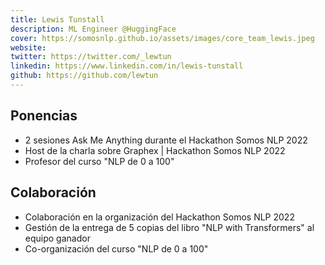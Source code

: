 ```yaml
---
title: Lewis Tunstall
description: ML Engineer @HuggingFace 
cover: https://somosnlp.github.io/assets/images/core_team_lewis.jpeg
website: 
twitter: https://twitter.com/_lewtun
linkedin: https://www.linkedin.com/in/lewis-tunstall
github: https://github.com/lewtun
---
```


## Ponencias

- 2 sesiones Ask Me Anything durante el Hackathon Somos NLP 2022
- Host de la charla sobre Graphex | Hackathon Somos NLP 2022
- Profesor del curso "NLP de 0 a 100"

## Colaboración

- Colaboración en la organización del Hackathon Somos NLP 2022
- Gestión de la entrega de 5 copias del libro "NLP with Transformers" al equipo ganador
- Co-organización del curso "NLP de 0 a 100"
